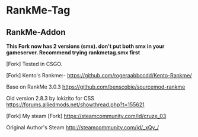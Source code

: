 # RankMe-Tag

## RankMe-Addon

**This Fork now has 2 versions (smx). don't put both smx in your gameserver. Recommend trying rankmetag.smx first**

[Fork] Tested in CSGO.

[Fork] Kento's Rankme:- 
https://github.com/rogeraabbccdd/Kento-Rankme/

Base on RankMe 3.0.3
https://github.com/benscobie/sourcemod-rankme

Old version 2.8.3 by lokizito for CSS 
https://forums.alliedmods.net/showthread.php?t=155621

[Fork] My steam
[Fork] https://steamcommunity.com/id/cruze_03

Original Author's Steam
http://steamcommunity.com/id/_xQy_/
